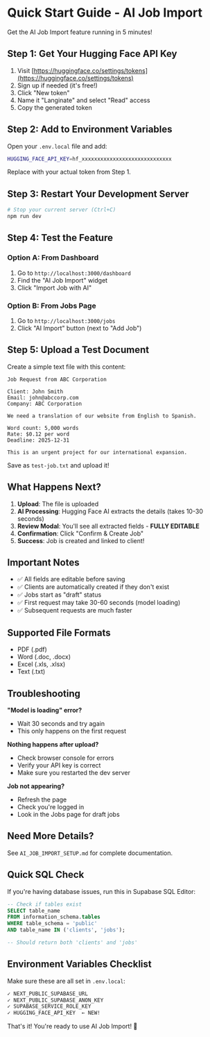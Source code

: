 # Quick Start Guide - AI Job Import

Get the AI Job Import feature running in 5 minutes!

## Step 1: Get Your Hugging Face API Key

1. Visit [https://huggingface.co/settings/tokens](https://huggingface.co/settings/tokens)
2. Sign up if needed (it's free!)
3. Click "New token"
4. Name it "Langinate" and select "Read" access
5. Copy the generated token

## Step 2: Add to Environment Variables

Open your `.env.local` file and add:

```bash
HUGGING_FACE_API_KEY=hf_xxxxxxxxxxxxxxxxxxxxxxxxxxxxx
```

Replace with your actual token from Step 1.

## Step 3: Restart Your Development Server

```bash
# Stop your current server (Ctrl+C)
npm run dev
```

## Step 4: Test the Feature

### Option A: From Dashboard
1. Go to `http://localhost:3000/dashboard`
2. Find the "AI Job Import" widget
3. Click "Import Job with AI"

### Option B: From Jobs Page
1. Go to `http://localhost:3000/jobs`
2. Click "AI Import" button (next to "Add Job")

## Step 5: Upload a Test Document

Create a simple text file with this content:

```
Job Request from ABC Corporation

Client: John Smith
Email: john@abccorp.com
Company: ABC Corporation

We need a translation of our website from English to Spanish.

Word count: 5,000 words
Rate: $0.12 per word
Deadline: 2025-12-31

This is an urgent project for our international expansion.
```

Save as `test-job.txt` and upload it!

## What Happens Next?

1. **Upload**: The file is uploaded
2. **AI Processing**: Hugging Face AI extracts the details (takes 10-30 seconds)
3. **Review Modal**: You'll see all extracted fields - **FULLY EDITABLE**
4. **Confirmation**: Click "Confirm & Create Job"
5. **Success**: Job is created and linked to client!

## Important Notes

- ✅ All fields are editable before saving
- ✅ Clients are automatically created if they don't exist
- ✅ Jobs start as "draft" status
- ✅ First request may take 30-60 seconds (model loading)
- ✅ Subsequent requests are much faster

## Supported File Formats

- PDF (.pdf)
- Word (.doc, .docx)
- Excel (.xls, .xlsx)
- Text (.txt)

## Troubleshooting

**"Model is loading" error?**
- Wait 30 seconds and try again
- This only happens on the first request

**Nothing happens after upload?**
- Check browser console for errors
- Verify your API key is correct
- Make sure you restarted the dev server

**Job not appearing?**
- Refresh the page
- Check you're logged in
- Look in the Jobs page for draft jobs

## Need More Details?

See `AI_JOB_IMPORT_SETUP.md` for complete documentation.

## Quick SQL Check

If you're having database issues, run this in Supabase SQL Editor:

```sql
-- Check if tables exist
SELECT table_name
FROM information_schema.tables
WHERE table_schema = 'public'
AND table_name IN ('clients', 'jobs');

-- Should return both 'clients' and 'jobs'
```

## Environment Variables Checklist

Make sure these are all set in `.env.local`:

```bash
✓ NEXT_PUBLIC_SUPABASE_URL
✓ NEXT_PUBLIC_SUPABASE_ANON_KEY
✓ SUPABASE_SERVICE_ROLE_KEY
✓ HUGGING_FACE_API_KEY  ← NEW!
```

That's it! You're ready to use AI Job Import! 🚀
